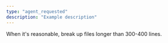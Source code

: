 ```yaml
---
type: "agent_requested"
description: "Example description"
---
```


When it's reasonable, break up files longer than 300-400 lines.
